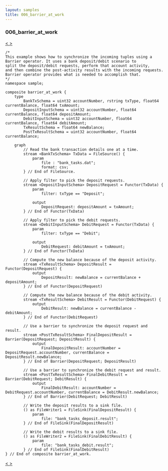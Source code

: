 ```yaml
---
layout: samples
title: 006_barrier_at_work
---
```


### 006_barrier_at_work

<div class="sampleNav"><a class="button" href="/sx43/samples/spl-for-beginner/005_throttle_at_work_sample_throttle_at_work_spl/"> < </a><a class="button" href="/sx43/samples/spl-for-beginner/007_split_at_work_sample_split_at_work_spl/"> > </a>
</div>

~~~~~~
/*
This example shows how to synchronize the incoming tuples using a 
Barrier operator. It uses a bank deposit/debit scenario to 
split the deposit/debit requests, perform that account activity,
and then combine the post-activity results with the incoming requests.
Barrier operator provides what is needed to accomplish that. 
*/
namespace sample;

composite barrier_at_work {
	type 
		BankTxSchema = uint32 accountNumber, rstring txType, float64 currentBalance, float64 txAmount;
		DepositInputSchema = uint32 accountNumber, float64 currentBalance, float64 depositAmount;
		DebitInputSchema = uint32 accountNumber, float64 currentBalance, float64 debitAmount;
		TxResultSchema = float64 newBalance;
		PostTxResultSchema = uint32 accountNumber, float64 currentBalance;

	graph
		// Read the bank transaction details one at a time.
		stream <BankTxSchema> TxData = FileSource() {
			param
				file : "bank_tasks.dat";
				format: csv;
		} // End of FileSource.
      
      	// Apply filter to pick the deposit requests.
		stream <DepositInputSchema> DepositRequest = Functor(TxData) {
			param 
				filter: txType == "Deposit";
				
			output 
				DepositRequest: depositAmount = txAmount;
		} // End of Functor(TxData)

		// Apply filter to pick the debit requests.
		stream <DebitInputSchema> DebitRequest = Functor(TxData) {
			param 
				filter: txType == "Debit";
				
			output 
				DebitRequest: debitAmount = txAmount;
		} // End of Functor(TxData)

		// Compute the new balance because of the deposit activity.
		stream <TxResultSchema> DepositResult = Functor(DepositRequest) {
			output 
				DepositResult: newBalance = currentBalance + depositAmount;
		} // End of Functor(DepositRequest)

		// Compute the new balance because of the debit activity.
		stream <TxResultSchema> DebitResult = Functor(DebitRequest) {
			output 
				DebitResult: newBalance = currentBalance - debitAmount;
		} // End of Functor(DebitRequest)

		// Use a barrier to synchronize the deposit request and result.
		stream <PostTxResultSchema> FinalDepositResult = Barrier(DepositRequest; DepositResult) {
			output 
				FinalDepositResult: accountNumber = DepositRequest.accountNumber, currentBalance = DepositResult.newBalance;
		} // End of Barrier(DepositRequest; DepositResult)

		// Use a barrier to synchronize the debit request and result.
		stream <PostTxResultSchema> FinalDebitResult = Barrier(DebitRequest; DebitResult) {
			output 
				FinalDebitResult: accountNumber = DebitRequest.accountNumber, currentBalance = DebitResult.newBalance;
		} // End of Barrier(DebitRequest; DebitResult)
		
		// Write the deposit results to a sink file.
		() as FileWriter1 = FileSink(FinalDepositResult) {
			param 
				file: "bank_tasks_deposit.result";
		} // End of FileSink(FinalDepositResult)

		// Write the debit results to a sink file.
		() as FileWriter2 = FileSink(FinalDebitResult) {
			param 
				file: "bank_tasks_debit.result";
		} // End of FileSink(FinalDebitResult)
} // End of composite barrier_at_work.

~~~~~~

<div class="sampleNav"><a class="button" href="/sx43/samples/spl-for-beginner/005_throttle_at_work_sample_throttle_at_work_spl/"> < </a><a class="button" href="/sx43/samples/spl-for-beginner/007_split_at_work_sample_split_at_work_spl/"> > </a>
</div>

